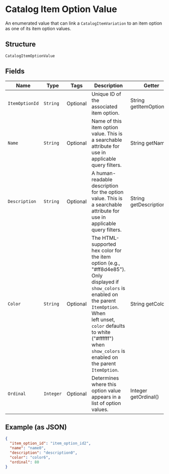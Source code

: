 
# Catalog Item Option Value

An enumerated value that can link a
`CatalogItemVariation` to an item option as one of
its item option values.

## Structure

`CatalogItemOptionValue`

## Fields

| Name | Type | Tags | Description | Getter |
|  --- | --- | --- | --- | --- |
| `ItemOptionId` | `String` | Optional | Unique ID of the associated item option. | String getItemOptionId() |
| `Name` | `String` | Optional | Name of this item option value. This is a searchable attribute for use in applicable query filters. | String getName() |
| `Description` | `String` | Optional | A human-readable description for the option value. This is a searchable attribute for use in applicable query filters. | String getDescription() |
| `Color` | `String` | Optional | The HTML-supported hex color for the item option (e.g., "#ff8d4e85").<br>Only displayed if `show_colors` is enabled on the parent `ItemOption`. When<br>left unset, `color` defaults to white ("#ffffff") when `show_colors` is<br>enabled on the parent `ItemOption`. | String getColor() |
| `Ordinal` | `Integer` | Optional | Determines where this option value appears in a list of option values. | Integer getOrdinal() |

## Example (as JSON)

```json
{
  "item_option_id": "item_option_id2",
  "name": "name0",
  "description": "description0",
  "color": "color6",
  "ordinal": 80
}
```

